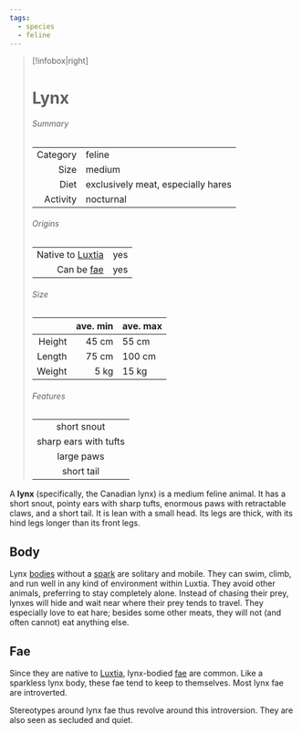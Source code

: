 ```yaml
---
tags:
  - species
  - feline
---
```

> [!infobox|right]
> # Lynx
> ###### Summary
> |  |  |
> | ---: | ---- |
> | Category | feline |
> | Size | medium |
> | Diet | exclusively meat, especially hares |
> | Activity | nocturnal |
> ###### Origins
> |  |  |
> | ---: | ---- |
> | Native to [Luxtia](<../../Locations/Luxtia.md>) | yes |
> | Can be [fae](<../Fae.md>) | yes |
> ###### Size
> |   | ave. min | ave. max |
> | ---: | ---: | :--- |
> | Height | 45 cm | 55 cm |
> | Length | 75 cm | 100 cm |
> | Weight | 5 kg | 15 kg |
> ###### Features
> |  |
> | :--: |
> | short snout |
> | sharp ears with tufts |
> | large paws |
> | short tail |

A **lynx** (specifically, the Canadian lynx) is a medium feline animal. It has a short snout, pointy ears with sharp tufts, enormous paws with retractable claws, and a short tail. It is lean with a small head. Its legs are thick, with its hind legs longer than its front legs.

## Body
Lynx [bodies](<../Body.md>) without a [spark](<../Spark.md>) are solitary and mobile. They can swim, climb, and run well in any kind of environment within Luxtia. They avoid other animals, preferring to stay completely alone. Instead of chasing their prey, lynxes will hide and wait near where their prey tends to travel. They especially love to eat hare; besides some other meats, they will not (and often cannot) eat anything else.

## Fae
Since they are native to [Luxtia](<../../Locations/Luxtia.md>), lynx-bodied [fae](<../Fae.md>) are common. Like a sparkless lynx body, these fae tend to keep to themselves. Most lynx fae are introverted.

Stereotypes around lynx fae thus revolve around this introversion. They are also seen as secluded and quiet.